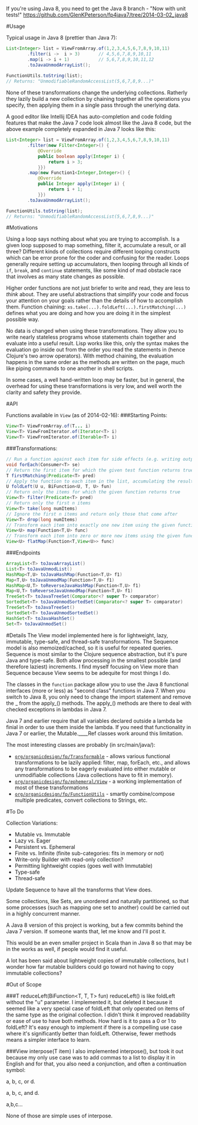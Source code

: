 If you're using Java 8, you need to get the Java 8 branch - "Now with unit tests!"
https://github.com/GlenKPeterson/fp4java7/tree/2014-03-02_java8

#Usage

Typical usage in Java 8 (prettier than Java 7):

```java
List<Integer> list = ViewFromArray.of(1,2,3,4,5,6,7,8,9,10,11)
        .filter(i ->  i > 3)       // 4,5,6,7,8,9,10,11
        .map(i -> i + 1)           // 5,6,7,8,9,10,11,12
        .toJavaUnmodArrayList();
        
FunctionUtils.toString(list);
// Returns: "UnmodifiableRandomAccessList(5,6,7,8,9...)"
```

None of these transformations change the underlying collections.  Ratherly they lazily build a new collection by chaining together all the operations you specify, then applying them in a single pass through the unerlying data.

A good editor like Intellij IDEA has auto-completion and code folding features that make the Java 7 code look almost like the Java 8 code, but the above example completely expanded in Java 7 looks like this:

```java
List<Integer> list = ViewFromArray.of(1,2,3,4,5,6,7,8,9,10,11)
        .filter(new Filter<Integer>() {
            @Override
            public boolean apply(Integer i) {
                return i > 3;
            }})
        .map(new Function1<Integer,Integer>() {
            @Override
            public Integer apply(Integer i) {
                return i + 1;
            }})
        .toJavaUnmodArrayList();

FunctionUtils.toString(list);
// Returns: "UnmodifiableRandomAccessList(5,6,7,8,9...)"
```

#Motivations

Using a loop says nothing about what you are trying to accomplish.  Is a given loop supposed to map something, filter it, accumulate a result, or all three?  Different kinds of collections require different looping constructs which can be error prone for the coder and confusing for the reader.  Loops generally require setting up accumulators, then looping through all kinds of <code>if</code>, <code>break</code>, and <code>continue</code> statements, like some kind of mad obstacle race that involves as many state changes as possible.

Higher order functions are not just briefer to write and read, they are less to *think* about.  They are useful abstractions that simplify your code and focus your attention on your goals rather than the details of how to accomplish them.  Function chaining: <code>xs.take(...).foldLeft(...).firstMatching(...)</code> defines what you are doing and how you are doing it in the simplest possible way.

No data is changed when using these transformations.  They allow you to write nearly stateless programs whose statements chain together and evaluate into a useful result.  Lisp works like this, only the syntax makes the evaluation go inside out from the order you read the statements in (hence Clojure's two arrow operators).  With method chaining, the evaluation happens in the same order as the methods are written on the page, much like piping commands to one another in shell scripts.

In some cases, a well hand-written loop may be faster, but in general, the overhead for using these transformations is very low, and well worth the clarity and safety they provide.

#API

Functions available in <code>View</code> (as of 2014-02-16):
###Starting Points:
```java
View<T> ViewFromArray.of(T... i)
View<T> ViewFromIterator.of(Iterator<T> i)
View<T> ViewFromIterator.of(Iterable<T> i)
```
###Transformations:
```java
// Run a function against each item for side effects (e.g. writing output)
void forEach(Consumer<T> se)
// Return the first item for which the given test function returns true
T firstMatching(Predicate<T> pred)
// Apply the function to each item in the list, accumulating the result in u
U foldLeft(U u, BiFunction<U, T, U> fun)
// Return only the items for which the given function returns true
View<T> filter(Predicate<T> pred)
// Return only the first n items
View<T> take(long numItems)
// Ignore the first n items and return only those that come after
View<T> drop(long numItems)
// Transform each item into exactly one new item using the given function
View<U> map(Function<T,U> func)
// Transform each item into zero or more new items using the given function
View<U> flatMap(Function<T,View<U>> func)
```
###Endpoints
```java
ArrayList<T> toJavaArrayList()
List<T> toJavaUnmodList()
HashMap<T,U> toJavaHashMap(Function<T,U> f1)
Map<T,U> toJavaUnmodMap(Function<T,U> f1)
HashMap<U,T> toReverseJavaHashMap(Function<T,U> f1)
Map<U,T> toReverseJavaUnmodMap(Function<T,U> f1)
TreeSet<T> toJavaTreeSet(Comparator<? super T> comparator)
SortedSet<T> toJavaUnmodSortedSet(Comparator<? super T> comparator)
TreeSet<T> toJavaTreeSet()
SortedSet<T> toJavaUnmodSortedSet()
HashSet<T> toJavaHashSet()
Set<T> toJavaUnmodSet()
```

#Details
The View model implemented here is for lightweight, lazy, immutable, type-safe, and thread-safe transformations.
The Sequence model is also memoized/cached, so it is useful for repeated queries.
Sequence is most similar to the Clojure sequence abstraction, but it's pure Java and type-safe.
Both allow processing in the smallest possible (and therefore laziest) increments.
I find myself focusing on View more than Sequence because View seems to be adequite for most things I do.

The classes in the <code>function</code> package allow you to use the Java 8 functional interfaces (more or less) as "second class" functions in Java 7.
When you switch to Java 8, you only need to change the import statement and remove the _ from the apply_() methods.
The apply_() methods are there to deal with checked exceptions in lambdas in Java 7.

Java 7 and earlier require that all variables declared outside a lambda be finial in order to use them inside the lambda.
If you need that functionality in Java 7 or earlier, the Mutable.____Ref classes work around this limitation.

The most interesting classes are probably (in src/main/java/):
<ul>
<li><code><a href="https://github.com/GlenKPeterson/fp4java7/blob/master/src/main/java/org/organicdesign/fp/Transformable.java">org/organicdesign/fp/Transformable</a></code> - allows various functional transformations to be lazily applied: filter, map, forEach, etc., and allows any transformations to be eagerly evaluated into either mutable or unmodifiable collections (Java collections have to fit in memory).</li>
<li><code><a href="https://github.com/GlenKPeterson/fp4java7/blob/master/src/main/java/org/organicdesign/fp/ephemeral/View.java">org/organicdesign/fp/ephemeral/View</a></code> - a working implementation of most of these transformations</li>
<li><code><a href="https://github.com/GlenKPeterson/fp4java7/blob/master/src/main/java/org/organicdesign/fp/FunctionUtils.java">org/organicdesign/fp/FunctionUtils</a></code> - smartly combine/compose multiple predicates, convert collections to Strings, etc.</li>
</ul>

#To Do

Collection Variations:
 - Mutable vs. Immutable
 - Lazy vs. Eager
 - Persistent vs. Ephemeral
 - Finite vs. Infinite (finite sub-categories: fits in memory or not)
 - Write-only Builder with read-only collection?
 - Permitting lightweight copies (goes well with Immutable)
 - Type-safe
 - Thread-safe

Update Sequence to have all the transforms that View does.

Some collections, like Sets, are unordered and naturally partitioned, so that some processes (such as mapping one set to another) could be carried out in a highly concurrent manner.

A Java 8 version of this project is working, but a few commits behind the Java 7 version.  If
someone wants that, let me know and I'll post it.

This would be an even smaller project in Scala than in Java 8 so that may be in the works as well, if people would find it useful.

A lot has been said about lightweight copies of immutable collections, but I wonder how far
mutable builders could go toward not having to copy immutable collections?

#Out of Scope

###T reduceLeft(BiFunction<T, T, T> fun)
reduceLeft() is like foldLeft without the "u" parameter.
I implemented it, but deleted it because it seemed like a very special case of foldLeft that only operated on items of the same type as the original collection.
I didn't think it improved readability or ease of use to have both methods.
How hard is it to pass a 0 or 1 to foldLeft?
It's easy enough to implement if there is a compelling use case where it's significantly better than foldLeft.
Otherwise, fewer methods means a simpler interface to learn.

###View<T> interpose(T item)
I also implemented interpose(), but took it out because my only use case was to add commas to a list to display
it in English and for that, you also need a conjunction, and often a continuation symbol:

a, b, c, or d.

a, b, c, and d.

a,b,c...

None of those are simple uses of interpose.
